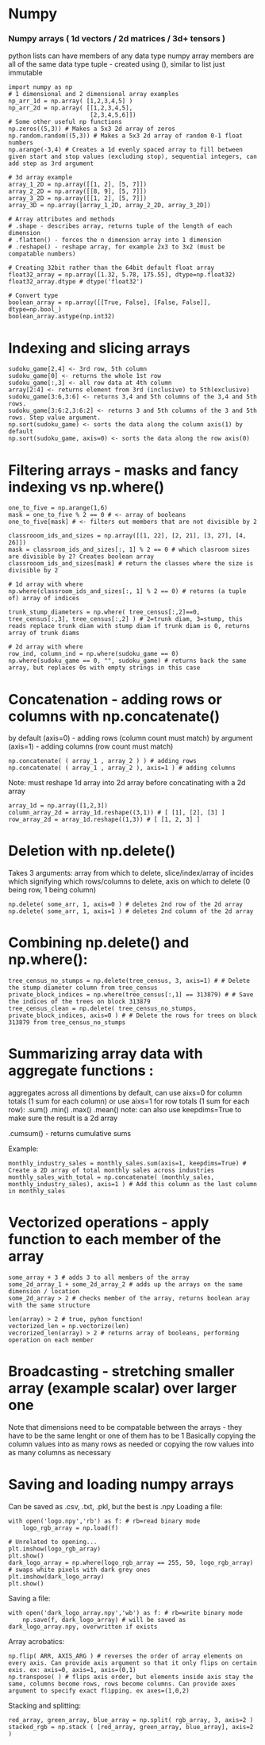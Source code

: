 # Numpy
### Numpy arrays ( 1d vectors / 2d matrices / 3d+ tensors )
python lists can have members of any data type
numpy array members are all of the same data type
tuple - created using (), similar to list just immutable
```
import numpy as np
# 1 dimensional and 2 dimensional array examples
np_arr_1d = np.array( [1,2,3,4,5] )
np_arr_2d = np.array( [[1,2,3,4,5],
					   [2,3,4,5,6]])
# Some other useful np functions
np.zeros((5,3)) # Makes a 5x3 2d array of zeros
np.random.random((5,3)) # Makes a 5x3 2d array of random 0-1 float numbers
np.arange(-3,4) # Creates a 1d evenly spaced array to fill between given start and stop values (excluding stop), sequential integers, can add step as 3rd argument

# 3d array example
array_1_2D = np.array([[1, 2], [5, 7]])
array_2_2D = np.array([[8, 9], [5, 7]])
array_3_2D = np.array([[1, 2], [5, 7]])
array_3D = np.array([array_1_2D, array_2_2D, array_3_2D])

# Array attributes and methods
# .shape - describes array, returns tuple of the length of each dimension
# .flatten() - forces the n dimension array into 1 dimension
# .reshape() - reshape array, for example 2x3 to 3x2 (must be compatable numbers)

# Creating 32bit rather than the 64bit default float array
float32_array = np.array([1.32, 5.78, 175.55], dtype=np.float32)
float32_array.dtype # dtype('float32')

# Convert type
boolean_array = np.array([[True, False], [False, False]], dtype=np.bool_)
boolean_array.astype(np.int32)
```

# Indexing and slicing arrays
```
sudoku_game[2,4] <- 3rd row, 5th column
sudoku_game[0] <- returns the whole 1st row
sudoku_game[:,3] <- all row data at 4th column
array[2:4] <- returns element from 3rd (inclusive) to 5th(exclusive)
sudoku_game[3:6,3:6] <- returns 3,4 and 5th columns of the 3,4 and 5th rows.
sudoku_game[3:6:2,3:6:2] <- returns 3 and 5th columns of the 3 and 5th rows. Step value argument.
np.sort(sudoku_game) <- sorts the data along the column axis(1) by default
np.sort(sudoku_game, axis=0) <- sorts the data along the row axis(0)
```

# Filtering arrays - masks and fancy indexing vs np.where()
```
one_to_five = np.arange(1,6)
mask = one_to_five % 2 == 0 # <- array of booleans
one_to_five[mask] # <- filters out members that are not divisible by 2

classrooom_ids_and_sizes = np.array([[1, 22], [2, 21], [3, 27], [4, 26]])
mask = classroom_ids_and_sizes[:, 1] % 2 == 0 # which clasroom sizes are divisible by 2? Creates boolean array
classrooom_ids_and_sizes[mask] # return the classes where the size is divisible by 2

# 1d array with where
np.where(classroom_ids_and_sizes[:, 1] % 2 == 0) # returns (a tuple of) array of indices

trunk_stump_diameters = np.where( tree_census[:,2]==0, tree_census[:,3], tree_census[:,2] ) # 2=trunk diam, 3=stump, this reads replace trunk diam with stump diam if trunk diam is 0, returns array of trunk diams

# 2d array with where
row_ind, column_ind = np.where(sudoku_game == 0)
np.where(sudoku_game == 0, "", sudoku_game) # returns back the same array, but replaces 0s with empty strings in this case
```

# Concatenation - adding rows or columns with np.concatenate()
by default (axis=0) - adding rows (column count must match)
by argument (axis=1) - adding columns (row count must match)
```
np.concatenate( ( array_1 , array_2 ) ) # adding rows
np.concatenate( ( array_1 , array_2 ), axis=1 ) # adding columns
```
Note: must reshape 1d array into 2d array before concatinating with a 2d array
```
array_1d = np.array([1,2,3])
column_array_2d = array_1d.reshape((3,1)) # [ [1], [2], [3] ]
row_array_2d = array_1d.reshape((1,3)) # [ [1, 2, 3] ]
```

# Deletion with np.delete()
Takes 3 arguments: array from which to delete, slice/index/array of incides which signifying which rows/columns to delete, axis on which to delete (0 being row, 1 being column)
```
np.delete( some_arr, 1, axis=0 ) # deletes 2nd row of the 2d array
np.delete( some_arr, 1, axis=1 ) # deletes 2nd column of the 2d array
```

# Combining np.delete() and np.where():
```
tree_census_no_stumps = np.delete(tree_census, 3, axis=1) # # Delete the stump diameter column from tree_census
private_block_indices = np.where(tree_census[:,1] == 313879) # # Save the indices of the trees on block 313879
tree_census_clean = np.delete( tree_census_no_stumps, private_block_indices, axis=0 ) # # Delete the rows for trees on block 313879 from tree_census_no_stumps
```

# Summarizing array data with aggregate functions : 
aggregates across all dimentions by default, can use aixs=0 for column totals (1 sum for each column) or use aixs=1 for row totals (1 sum for each row):
.sum()
.min()
.max()
.mean()
note: can also use keepdims=True to make sure the result is a 2d array

.cumsum() - returns cumulative sums

Example:
```
monthly_industry_sales = monthly_sales.sum(axis=1, keepdims=True) # Create a 2D array of total monthly sales across industries
monthly_sales_with_total = np.concatenate( (monthly_sales, monthly_industry_sales), axis=1 ) # Add this column as the last column in monthly_sales
```

# Vectorized operations - apply function to each member of the array
```
some_array + 3 # adds 3 to all members of the array
some_2d_array_1 + some_2d_array_2 # adds up the arrays on the same dimension / location
some_2d_array > 2 # checks member of the array, returns boolean aray with the same structure

len(array) > 2 # true, pyhon function!
vectorized_len = np.vectorize(len)
vecrorized_len(array) > 2 # returns array of booleans, performing operation on each member
```

# Broadcasting - stretching smaller array (example scalar) over larger one
Note that dimensions need to be compatable between the arrays - they have to be the same lenght or one of them has to be 1
Basically copying the column values into as many rows as needed or copying the row values into as many columns as necessary

# Saving and loading numpy arrays
Can be saved as .csv, .txt, .pkl, but the best is .npy
Loading a file:
```
with open('logo.npy','rb') as f: # rb=read binary mode
	logo_rgb_array = np.load(f)
	
# Unrelated to opening...	
plt.imshow(logo_rgb_array)
plt.show()
dark_logo_array = np.where(logo_rgb_array == 255, 50, logo_rgb_array) # swaps white pixels with dark grey ones
plt.imshow(dark_logo_array)
plt.show()
```
Saving a file:
```
with open('dark_logo_array.npy','wb') as f: # rb=write binary mode
	np.save(f, dark_logo_array) # will be saved as dark_logo_array.npy, overwritten if exists
```

Array acrobatics:
```
np.flip( ARR, AXIS_ARG ) # reverses the order of array elements on every axis. Can provide axis argument so that it only flips on certain exis. ex: axis=0, axis=1, axis=(0,1)
np.transpose( ) # flips axis order, but elements inside axis stay the same, columns become rows, rows become columns. Can provide axes argument to specify exact flipping. ex axes=(1,0,2)
```

Stacking and splitting:
```
red_array, green_array, blue_array = np.split( rgb_array, 3, axis=2 )
stacked_rgb = np.stack ( [red_array, green_array, blue_array], axis=2 )
```
